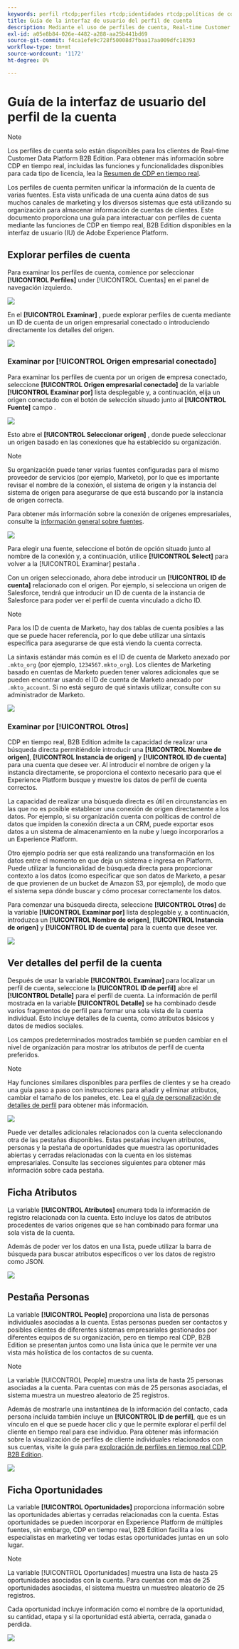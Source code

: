 ```yaml
---
keywords: perfil rtcdp;perfiles rtcdp;identidades rtcdp;políticas de combinación rtcdp;perfil de cliente en tiempo real
title: Guía de la interfaz de usuario del perfil de cuenta
description: Mediante el uso de perfiles de cuenta, Real-time Customer Data Platform B2B Edition le permite unificar la información de la cuenta de múltiples fuentes. Esta guía proporciona detalles para interactuar con perfiles de cuenta en la interfaz de usuario de Adobe Experience Platform.
exl-id: a05e8b84-026e-4482-a288-aa25b441bd69
source-git-commit: f4ca1efe9c728f50008d7fbaa17aa009dfc18393
workflow-type: tm+mt
source-wordcount: '1172'
ht-degree: 0%

---
```


# Guía de la interfaz de usuario del perfil de la cuenta

>[!NOTE]
>
>Los perfiles de cuenta solo están disponibles para los clientes de Real-time Customer Data Platform B2B Edition. Para obtener más información sobre CDP en tiempo real, incluidas las funciones y funcionalidades disponibles para cada tipo de licencia, lea la [Resumen de CDP en tiempo real](../overview.md).

Los perfiles de cuenta permiten unificar la información de la cuenta de varias fuentes. Esta vista unificada de una cuenta aúna datos de sus muchos canales de marketing y los diversos sistemas que está utilizando su organización para almacenar información de cuentas de clientes. Este documento proporciona una guía para interactuar con perfiles de cuenta mediante las funciones de CDP en tiempo real, B2B Edition disponibles en la interfaz de usuario (IU) de Adobe Experience Platform.

## Explorar perfiles de cuenta

Para examinar los perfiles de cuenta, comience por seleccionar **[!UICONTROL Perfiles]** under [!UICONTROL Cuentas] en el panel de navegación izquierdo.

![](images/b2b-account-browse.png)

En el **[!UICONTROL Examinar]** , puede explorar perfiles de cuenta mediante un ID de cuenta de un origen empresarial conectado o introduciendo directamente los detalles del origen.

![](images/b2b-account-browse-by.png)

### Examinar por [!UICONTROL Origen empresarial conectado]

Para examinar los perfiles de cuenta por un origen de empresa conectado, seleccione **[!UICONTROL Origen empresarial conectado]** de la variable **[!UICONTROL Examinar por]** lista desplegable y, a continuación, elija un origen conectado con el botón de selección situado junto al **[!UICONTROL Fuente]** campo .

![](images/b2b-account-browse.png)

Esto abre el **[!UICONTROL Seleccionar origen]** , donde puede seleccionar un origen basado en las conexiones que ha establecido su organización.

>[!NOTE]
>
>Su organización puede tener varias fuentes configuradas para el mismo proveedor de servicios (por ejemplo, Marketo), por lo que es importante revisar el nombre de la conexión, el sistema de origen y la instancia del sistema de origen para asegurarse de que está buscando por la instancia de origen correcta.

Para obtener más información sobre la conexión de orígenes empresariales, consulte la [información general sobre fuentes](../sources/sources-overview.md).

![](images/b2b-account-select-source.png)

Para elegir una fuente, seleccione el botón de opción situado junto al nombre de la conexión y, a continuación, utilice **[!UICONTROL Select]** para volver a la [!UICONTROL Examinar] pestaña .

Con un origen seleccionado, ahora debe introducir un **[!UICONTROL ID de cuenta]** relacionado con el origen. Por ejemplo, si selecciona un origen de Salesforce, tendrá que introducir un ID de cuenta de la instancia de Salesforce para poder ver el perfil de cuenta vinculado a dicho ID.

>[!NOTE]
>
>Para los ID de cuenta de Marketo, hay dos tablas de cuenta posibles a las que se puede hacer referencia, por lo que debe utilizar una sintaxis específica para asegurarse de que está viendo la cuenta correcta.
>
>La sintaxis estándar más común es el ID de cuenta de Marketo anexado por `.mkto_org` (por ejemplo, `1234567.mkto_org`). Los clientes de Marketing basado en cuentas de Marketo pueden tener valores adicionales que se pueden encontrar usando el ID de cuenta de Marketo anexado por `.mkto_account`. Si no está seguro de qué sintaxis utilizar, consulte con su administrador de Marketo.

![](images/b2b-account-browse-id.png)

### Examinar por [!UICONTROL Otros]

CDP en tiempo real, B2B Edition admite la capacidad de realizar una búsqueda directa permitiéndole introducir una **[!UICONTROL Nombre de origen]**, **[!UICONTROL Instancia de origen]** y **[!UICONTROL ID de cuenta]** para una cuenta que desee ver. Al introducir el nombre de origen y la instancia directamente, se proporciona el contexto necesario para que el Experience Platform busque y muestre los datos de perfil de cuenta correctos.

La capacidad de realizar una búsqueda directa es útil en circunstancias en las que no es posible establecer una conexión de origen directamente a los datos. Por ejemplo, si su organización cuenta con políticas de control de datos que impiden la conexión directa a un CRM, puede exportar esos datos a un sistema de almacenamiento en la nube y luego incorporarlos a un Experience Platform.

Otro ejemplo podría ser que está realizando una transformación en los datos entre el momento en que deja un sistema e ingresa en Platform. Puede utilizar la funcionalidad de búsqueda directa para proporcionar contexto a los datos (como especificar que son datos de Marketo, a pesar de que provienen de un bucket de Amazon S3, por ejemplo), de modo que el sistema sepa dónde buscar y cómo procesar correctamente los datos.

Para comenzar una búsqueda directa, seleccione **[!UICONTROL Otros]** de la variable **[!UICONTROL Examinar por]** lista desplegable y, a continuación, introduzca un **[!UICONTROL Nombre de origen]**, **[!UICONTROL Instancia de origen]** y **[!UICONTROL ID de cuenta]** para la cuenta que desee ver.

![](images/b2b-account-browse-adhoc.png)

## Ver detalles del perfil de la cuenta

Después de usar la variable **[!UICONTROL Examinar]** para localizar un perfil de cuenta, seleccione la **[!UICONTROL ID de perfil]** abre el **[!UICONTROL Detalle]** para el perfil de cuenta. La información de perfil mostrada en la variable **[!UICONTROL Detalle]** se ha combinado desde varios fragmentos de perfil para formar una sola vista de la cuenta individual. Esto incluye detalles de la cuenta, como atributos básicos y datos de medios sociales.

Los campos predeterminados mostrados también se pueden cambiar en el nivel de organización para mostrar los atributos de perfil de cuenta preferidos.

>[!NOTE]
>
>Hay funciones similares disponibles para perfiles de clientes y se ha creado una guía paso a paso con instrucciones para añadir y eliminar atributos, cambiar el tamaño de los paneles, etc. Lea el [guía de personalización de detalles de perfil](../../profile/ui/profile-customization.md) para obtener más información.

![](images/b2b-account-details.png)

Puede ver detalles adicionales relacionados con la cuenta seleccionando otra de las pestañas disponibles. Estas pestañas incluyen atributos, personas y la pestaña de oportunidades que muestra las oportunidades abiertas y cerradas relacionadas con la cuenta en los sistemas empresariales. Consulte las secciones siguientes para obtener más información sobre cada pestaña.

## Ficha Atributos

La variable **[!UICONTROL Atributos]** enumera toda la información de registro relacionada con la cuenta. Esto incluye los datos de atributos procedentes de varios orígenes que se han combinado para formar una sola vista de la cuenta.

Además de poder ver los datos en una lista, puede utilizar la barra de búsqueda para buscar atributos específicos o ver los datos de registro como JSON.

![](images/b2b-account-attributes.png)

## Pestaña Personas

La variable **[!UICONTROL People]** proporciona una lista de personas individuales asociadas a la cuenta. Estas personas pueden ser contactos y posibles clientes de diferentes sistemas empresariales gestionados por diferentes equipos de su organización, pero en tiempo real CDP, B2B Edition se presentan juntos como una lista única que le permite ver una vista más holística de los contactos de su cuenta.

>[!NOTE]
>
>La variable [!UICONTROL People] muestra una lista de hasta 25 personas asociadas a la cuenta. Para cuentas con más de 25 personas asociadas, el sistema muestra un muestreo aleatorio de 25 registros.

Además de mostrarle una instantánea de la información del contacto, cada persona incluida también incluye un **[!UICONTROL ID de perfil]**, que es un vínculo en el que se puede hacer clic y que le permite explorar el perfil del cliente en tiempo real para ese individuo. Para obtener más información sobre la visualización de perfiles de cliente individuales relacionados con sus cuentas, visite la guía para [exploración de perfiles en tiempo real CDP, B2B Edition](../profile/profile-browse.md).

![](images/b2b-account-people.png)

## Ficha Oportunidades

La variable **[!UICONTROL Oportunidades]** proporciona información sobre las oportunidades abiertas y cerradas relacionadas con la cuenta. Estas oportunidades se pueden incorporar en Experience Platform de múltiples fuentes, sin embargo, CDP en tiempo real, B2B Edition facilita a los especialistas en marketing ver todas estas oportunidades juntas en un solo lugar.

>[!NOTE]
>
>La variable [!UICONTROL Oportunidades] muestra una lista de hasta 25 oportunidades asociadas con la cuenta. Para cuentas con más de 25 oportunidades asociadas, el sistema muestra un muestreo aleatorio de 25 registros.

Cada oportunidad incluye información como el nombre de la oportunidad, su cantidad, etapa y si la oportunidad está abierta, cerrada, ganada o perdida.

![](images/b2b-account-opportunities.png)
